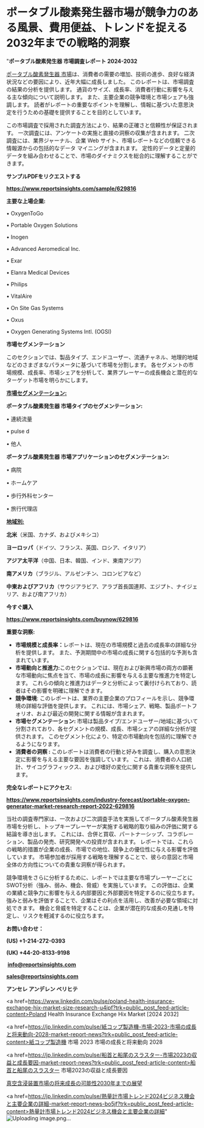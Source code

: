  # ポータブル酸素発生器市場が競争力のある風景、費用便益、トレンドを捉える2032年までの戦略的洞察

"<strong>ポータブル酸素発生器 市場調査レポート 2024-2032</strong>

<a href=https://www.reportsinsights.com/sample/629816>ポータブル酸素発生器 市場</a>は、消費者の需要の増加、技術の進歩、良好な経済状況などの要因により、近年大幅に成長しました。 このレポートは、市場調査の結果の分析を提供します。 通貨のサイズ、成長率、消費者行動に影響を与える主な傾向について説明します。 また、主要企業の競争環境と市場シェアも強調します。 読者がレポートの重要なポイントを理解し、情報に基づいた意思決定を行うための基礎を提供することを目的としています。

この市場調査で採用された調査方法により、結果の正確さと信頼性が保証されます。 一次調査には、アンケートの実施と直接の洞察の収集が含まれます。 二次調査には、業界ジャーナル、企業 Web サイト、市場レポートなどの信頼できる情報源からの包括的なデータ マイニングが含まれます。 定性的データと定量的データを組み合わせることで、市場のダイナミクスを総合的に理解することができます。

<strong><b>サンプルPDFをリクエストする</b></strong>

<a href=https://www.reportsinsights.com/sample/629816><strong><u>https://www.reportsinsights.com/sample/629816</u></strong></a>

<strong>主要な上場企業:</strong>

• OxygenToGo

• Portable Oxygen Solutions

• Inogen

• Advanced Aeromedical Inc.

• Exar

• Elanra Medical Devices

• Philips

• VitalAire

• On Site Gas Systems

• Oxus

• Oxygen Generating Systems Intl. (OGSI)

<strong>市場セグメンテーション</strong>

このセクションでは、製品タイプ、エンドユーザー、流通チャネル、地理的地域などのさまざまなパラメータに基づいて市場を分割します。 各セグメントの市場規模、成長率、市場シェアを分析して、業界プレーヤーの成長機会と潜在的なターゲット市場を明らかにします。

<strong><u>市場セグメンテーション</u></strong><strong><u>:</u></strong>

<strong>ポータブル酸素発生器 市場タイプのセグメンテーション:</strong>

• 連続流量

• pulse d

• 他人

<strong>ポータブル酸素発生器 市場アプリケーションのセグメンテーション:</strong>

• 病院

• ホームケア

• 歩行外科センター

• 旅行代理店

<strong><u>地域別</u></strong><strong><u>:</u></strong>

<strong>北米</strong>（米国、カナダ、およびメキシコ）

<strong>ヨーロッパ</strong>（ドイツ、フランス、英国、ロシア、イタリア）

<strong>アジア太平洋</strong>（中国、日本、韓国、インド、東南アジア）

<strong>南アメリカ</strong>（ブラジル、アルゼンチン、コロンビアなど）

<strong>中東およびアフリカ</strong>（サウジアラビア、アラブ首長国連邦、エジプト、ナイジェリア、および南アフリカ）

<strong>今すぐ購入</strong>

<a href=https://www.reportsinsights.com/buynow/629816><strong><u>https://www.reportsinsights.com/buynow/629816</u></strong></a>

<strong>重要な洞察:</strong>
<ul>
  <li><strong>市場規模と成長率：</strong>レポートは、現在の市場規模と過去の成長率の詳細な分析を提供します。 また、予測期間中の市場の成長に関する包括的な予測も含まれています。</li>
  <li><strong>市場動向と推進力:</strong>このセクションでは、現在および新興市場の両方の顕著な市場動向に焦点を当て、市場の成長に影響を与える主要な推進力を特定します。 これらの傾向と推進力はデータと分析によって裏付けられており、読者はその影響を明確に理解できます。</li>
  <li><strong>競争環境</strong>: このレポートは、業界の主要企業のプロフィールを示し、競争環境の詳細な評価を提供します。 これには、市場シェア、戦略、製品ポートフォリオ、および最近の開発に関する情報が含まれます。</li>
  <li><strong>市場セグメンテーション: </strong>市場は製品タイプ/エンドユーザー/地域に基づいて分割されており、各セグメントの規模、成長、市場シェアの詳細な分析が提供されます。 このセグメント化により、特定の市場動向を包括的に理解できるようになります。</li>
  <li><strong>消費者の洞察 : </strong>このレポートは消費者の行動と好みを調査し、購入の意思決定に影響を与える主要な要因を強調しています。 これは、消費者の人口統計、サイコグラフィックス、および嗜好の変化に関する貴重な洞察を提供します。</li>
</ul>
<strong>完全なレポートにアクセス:</strong>

<a href=https://www.reportsinsights.com/industry-forecast/portable-oxygen-generator-market-research-report-2022-629816><strong><u><b>https://www.reportsinsights.com/industry-forecast/portable-oxygen-generator-market-research-report-2022-629816</b></u></strong></a>

当社の調査専門家は、一次および二次調査手法を実施してポータブル酸素発生器市場を分析し、トップキープレーヤーが実施する戦略的取り組みの評価に関する結論を導き出します。 これには、合併と買収、パートナーシップ、コラボレーション、製品の発売、研究開発への投資が含まれます。 レポートでは、これらの戦略的措置が企業の成長、市場での地位、競争上の優位性に与える影響を評価しています。 市場参加者が採用する戦略を理解することで、彼らの意図と市場全体の方向性についての貴重な洞察が得られます。

競争環境をさらに分析するために、レポートでは主要な市場プレーヤーごとにSWOT分析（強み、弱み、機会、脅威）を実施しています。 この評価は、企業の業績と競争力に影響を与える内部要因と外部要因を特定するのに役立ちます。 強みと弱みを評価することで、企業はその利点を活用し、改善が必要な領域に対処できます。 機会と脅威を特定することは、企業が潜在的な成長の見通しを特定し、リスクを軽減するのに役立ちます。

<strong>お問い合わせ：</strong>

<strong>(US) +1-214-272-0393</strong>

<strong>(UK) +44-20-8133-9198</strong>

<strong> </strong><a href=info@reportsinsights.com><strong><u>info@reportsinsights.com</u></strong></a>

<a href=sales@reportsinsights.com><strong><u>sales@reportsinsights.com</u></strong></a>

<strong>アンセレ アンデレン ベリヒテ</strong>

<a href=https://www.linkedin.com/pulse/poland-health-insurance-exchange-hix-market-size-research-u4ipf?trk=public_post_feed-article-content>Poland Health Insurance Exchange Hix Market [2024 2032]</a>

<a href=https://jp.linkedin.com/pulse/紙コップ製造機-市場-2023-市場の成長と将来動向-2028-market-report-news?trk=public_post_feed-article-content>紙コップ製造機 市場 2023 市場の成長と将来動向 2028</a>

<a href=https://jp.linkedin.com/pulse/船首と船尾のスラスター-市場2023の収益と成長要因-market-report-news?trk=public_post_feed-article-content>船首と船尾のスラスター 市場2023の収益と成長要因</a>

<a href=https://www.linkedin.com/pulse/真空含浸装置市場の将来成長の可能性2030年までの展望-healthscope-news-245-v48jf/>真空含浸装置市場の将来成長の可能性2030年までの展望</a>

<a href=https://jp.linkedin.com/pulse/熱量計市場トレンド2024ビジネス機会と主要企業の詳細-market-report-news-bo5jf?trk=public_post_feed-article-content>熱量計市場トレンド2024ビジネス機会と主要企業の詳細</a>"
![Uploading image.png…]()
